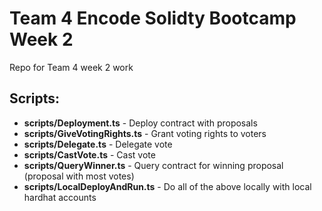 # Team 4 Encode Solidty Bootcamp Week 2

Repo for Team 4 week 2 work

## Scripts:

* **scripts/Deployment.ts** - Deploy contract with proposals
* **scripts/GiveVotingRights.ts** - Grant voting rights to voters
* **scripts/Delegate.ts** - Delegate vote
* **scripts/CastVote.ts** - Cast vote
* **scripts/QueryWinner.ts** - Query contract for winning proposal (proposal with most votes)
* **scripts/LocalDeployAndRun.ts** - Do all of the above locally with local hardhat accounts
